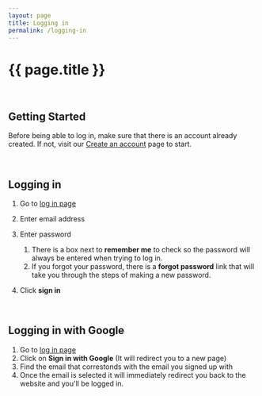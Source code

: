 ```yaml
---
layout: page
title: Logging in
permalink: /logging-in
---
```


# {{ page.title }}
<br>

## Getting Started 
Before being able to log in, make sure that there is an account already created. If not, visit our [Create an account](https://broadband-hub.github.io/help-pages/create-an-account) page to start.

<br>

## Logging in
1. Go to [log in page](https://app.broadbandhub.us/login) 
2. Enter email address
3. Enter password
   1. There is a box next to **remember me** to check so the password will always be entered when trying to log in. 
   2. If you forgot your password, there is a **forgot password** link that will take you through the steps of making a new password.

4. Click **sign in**

<br>

## Logging in with Google
1. Go to [log in page](https://app.broadbandhub.us/login) 
2.  Click on **Sign in with Google** (It will redirect you to a new page)
3. Find the email that correstonds with the email you signed up with
4. Once the email is selected it will immediately redirect you back to the website and you'll be logged in.  
